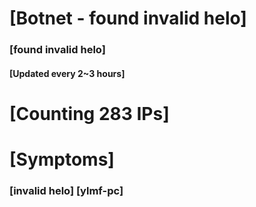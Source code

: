 # [Botnet - found invalid helo]
### [found invalid helo]
#### [Updated every 2~3 hours]

# [Counting 283 IPs]

# [Symptoms] 
###   [invalid helo] [ylmf-pc]
